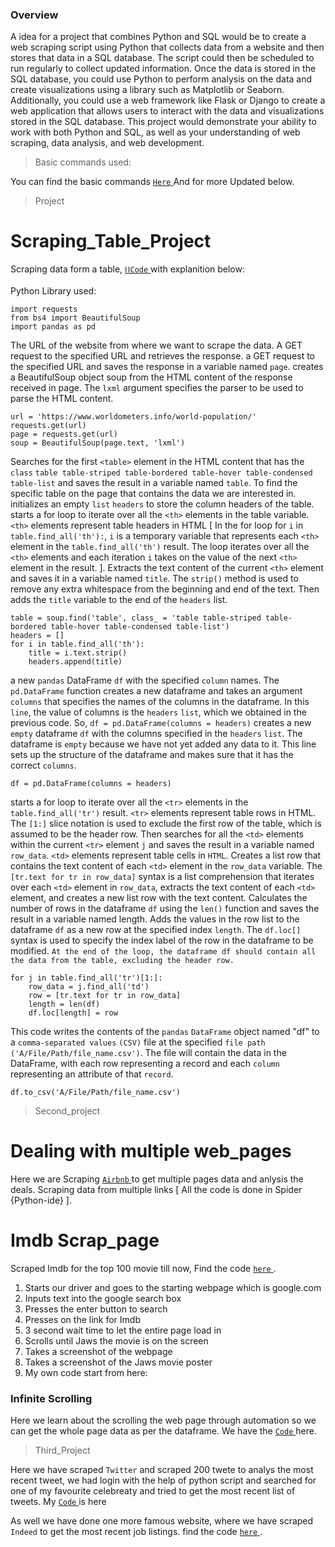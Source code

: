### Overview

A idea for a project that combines Python and SQL would be to create a web scraping script using Python that collects data from a website and then stores that data in a SQL database. The script could then be scheduled to run regularly to collect updated information.
Once the data is stored in the SQL database, you could use Python to perform analysis on the data and create visualizations using a library such as Matplotlib or Seaborn. Additionally, you could use a web framework like Flask or Django to create a web application that allows users to interact with the data and visualizations stored in the SQL database.
This project would demonstrate your ability to work with both Python and SQL, as well as your understanding of web scraping, data analysis, and web development.

> Basic commands used:

You can find the basic commands <a href="https://github.com/surajbanerjee/Web_scraping/blob/8b445fc1822b3a20d255f7c73af126881fe14c0f/Amazon%20Web%20Scraping%20project.py"> `Here` </a> And for more Updated below.

> Project

# Scraping_Table_Project

Scraping data form a table, <a href="https://github.com/surajbanerjee/Web_scraping/blob/4b9b0209487db0fe35067fa535f1187966f36349/Scraping_a_Table.py"> `⛓Code` </a> with explanition below:

Python Library used:
```
import requests
from bs4 import BeautifulSoup
import pandas as pd
```
The URL of the website from where we want to scrape the data. A GET request to the specified URL and retrieves the response. a GET request to the specified URL and saves the response in a variable named `page`. creates a BeautifulSoup object soup from the HTML content of the response received in page. The `lxml` argument specifies the parser to be used to parse the HTML content.
```
url = 'https://www.worldometers.info/world-population/'
requests.get(url)
page = requests.get(url)
soup = BeautifulSoup(page.text, 'lxml')
```
Searches for the first `<table>` element in the HTML content that has the `class` `table table-striped table-bordered table-hover table-condensed table-list` and saves the result in a variable named `table`. To find the specific table on the page that contains the data we are interested in. initializes an empty `list` `headers` to store the column headers of the table. starts a for loop to iterate over all the `<th>` elements in the table variable. `<th>` elements represent table headers in HTML [ In the for loop for `i` in `table.find_all('th'):`, `i` is a temporary variable that represents each `<th>` element in the `table.find_all('th')` result. The loop iterates over all the `<th>` elements and each iteration `i` takes on the value of the next `<th>` element in the result. ]. Extracts the text content of the current `<th>` element and saves it in a variable named `title`. The `strip()` method is used to remove any extra whitespace from the beginning and end of the text. Then adds the `title` variable to the end of the `headers` list.
```
table = soup.find('table', class_ = 'table table-striped table-bordered table-hover table-condensed table-list')
headers = []
for i in table.find_all('th'):
    title = i.text.strip()
    headers.append(title)
```
a new `pandas` DataFrame `df` with the specified `column` names.
The `pd.DataFrame` function creates a new dataframe and takes an argument `columns` that specifies the names of the columns in the dataframe. In this `line`, the value of columns is the `headers` `list`, which we obtained in the previous code.
So, `df = pd.DataFrame(columns = headers)` creates a new `empty` dataframe `df` with the columns specified in the `headers` `list`. The dataframe is `empty` because we have not yet added any data to it. This line sets up the structure of the dataframe and makes sure that it has the correct `columns`.
```
df = pd.DataFrame(columns = headers)
```
starts a for loop to iterate over all the `<tr>` elements in the `table.find_all('tr')` result. `<tr>` elements represent table rows in HTML. The `[1:]` slice notation is used to exclude the first row of the table, which is assumed to be the header row. Then searches for all the `<td>` elements within the current `<tr>` element `j` and saves the result in a variable named `row_data`. `<td>` elements represent table cells in `HTML`. Creates a list row that contains the text content of each `<td>` element in the `row_data` variable. The `[tr.text for tr in row_data]` syntax is a list comprehension that iterates over each `<td>` element in `row_data`, extracts the text content of each `<td>` element, and creates a new list row with the text content. Calculates the number of rows in the dataframe `df` using the `len()` function and saves the result in a variable named length. Adds the values in the row list to the dataframe `df` as a new row at the specified index `length`. The `df.loc[]` syntax is used to specify the index label of the row in the dataframe to be modified.
`At the end of the loop, the dataframe df should contain all the data from the table, excluding the header row.`
```
for j in table.find_all('tr')[1:]:
    row_data = j.find_all('td')
    row = [tr.text for tr in row_data]
    length = len(df)
    df.loc[length] = row
```
This code writes the contents of the `pandas` `DataFrame` object named "df" to a `comma-separated values` `(CSV)` file at the specified `file path` `('A/File/Path/file_name.csv')`. The file will contain the data in the DataFrame, with each row representing a record and each `column` representing an attribute of that `record`.
```
df.to_csv('A/File/Path/file_name.csv')
```
> Second_project

# Dealing with multiple web_pages

Here we are Scraping <a href="https://github.com/surajbanerjee/Web_scraping/blob/71c864c2039724920ade0a1a3870d4e7cfc3c3b3/Airbnb_page%20_scrap.py"> `Airbnb` </a> to get multiple pages data and anlysis the deals. Scraping data from multiple links [ All the code is done in Spider {Python-ide} ].

# Imdb Scrap_page

Scraped Imdb for the top 100 movie till now, Find the code <a href ="https://github.com/surajbanerjee/Web_scraping/blob/e62553c6ec0fa61c307ef37739131f23b7c9f107/Imdb_Coding_Exercise_Answer.py"> `here` </a>.
1. Starts our driver and goes to the starting webpage which is google.com
2. Inputs text into the google search box
3. Presses the enter button to search
4. Presses on the link for Imdb
5. 3 second wait time to let the entire page load in
6. Scrolls until Jaws the movie is on the screen
7. Takes a screenshot of the webpage
8. Takes a screenshot of the Jaws movie poster
9. My own code start from here:

### Infinite Scrolling

Here we learn about the scrolling the web page through automation so we can get the whole page data as per the dataframe. We have the <a href = https://github.com/surajbanerjee/Web_scraping/blob/b9bf0f5614691065b7be9e3720b9c7242160f314/Infinite_Scrolling.py> `Code` </a> here.

> Third_Project

Here we have scraped `Twitter` and scraped 200 twete to analys the most recent tweet, we had login with the help of python script and searched for one of my favourite  celebreaty and tried to get the most recent list of tweets.
My <a href = 'https://github.com/surajbanerjee/Web_scraping/blob/8b99730008e949375d4913720f5f3949f4718ed2/Twitter.py'> `Code` </a> is here 

As well we have done one more famous website, where we have scraped `Indeed` to get the most recent job listings. find the code <a href = 'https://github.com/surajbanerjee/Web_scraping/blob/8b99730008e949375d4913720f5f3949f4718ed2/Indeed_Coding_Exercise_Answer.py'> `here` </a>.






















